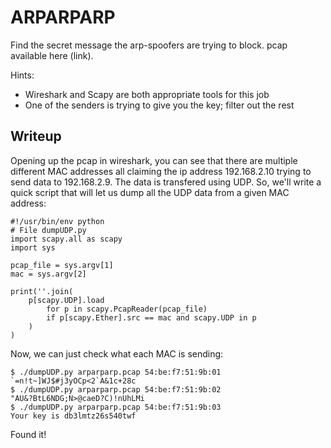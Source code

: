 ARPARPARP
=========

Find the secret message the arp-spoofers are trying to block. pcap 
available here (link).

Hints:
 - Wireshark and Scapy are both appropriate tools for this job
 - One of the senders is trying to give you the key; filter out the rest

Writeup
--------

Opening up the pcap in wireshark, you can see that there are multiple
different MAC addresses all claiming the ip address 192.168.2.10 trying
to send data to 192.168.2.9.  The data is transfered using UDP.  So, we'll
write a quick script that will let us dump all the UDP data from a given
MAC address:

    #!/usr/bin/env python
    # File dumpUDP.py
    import scapy.all as scapy
    import sys

    pcap_file = sys.argv[1]
    mac = sys.argv[2]

    print(''.join(
        p[scapy.UDP].load
            for p in scapy.PcapReader(pcap_file)
            if p[scapy.Ether].src == mac and scapy.UDP in p
        )
    )

Now, we can just check what each MAC is sending:

    $ ./dumpUDP.py arparparp.pcap 54:be:f7:51:9b:01
    `=n!t~]WJ$#j3yOCp<2`A&1c+28c
    $ ./dumpUDP.py arparparp.pcap 54:be:f7:51:9b:02
    "AU&?BtL6NDG;N>@caeD?C)!nUhLMi
    $ ./dumpUDP.py arparparp.pcap 54:be:f7:51:9b:03
    Your key is db3lmtz26s540twf

Found it!
